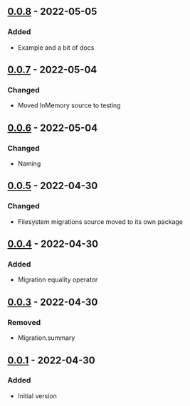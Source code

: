 ## [0.0.8] - 2022-05-05
### Added
- Example and a bit of docs

## [0.0.7] - 2022-05-04
### Changed
- Moved InMemory source to testing

## [0.0.6] - 2022-05-04
### Changed
- Naming

## [0.0.5] - 2022-04-30
### Changed
- Filesystem migrations source moved to its own package

## [0.0.4] - 2022-04-30
### Added
- Migration equality operator

## [0.0.3] - 2022-04-30
### Removed
- Migration.summary

## [0.0.1] - 2022-04-30
### Added
- Initial version

[0.0.8]: https://github.com/f3ath/migrant/compare/0.0.7...0.0.8
[0.0.7]: https://github.com/f3ath/migrant/compare/0.0.6...0.0.7
[0.0.6]: https://github.com/f3ath/migrant/compare/0.0.5...0.0.6
[0.0.5]: https://github.com/f3ath/migrant/compare/0.0.4...0.0.5
[0.0.4]: https://github.com/f3ath/migrant/compare/0.0.3...0.0.4
[0.0.3]: https://github.com/f3ath/migrant/compare/0.0.2...0.0.3
[0.0.1]: https://github.com/f3ath/migrant/releases/tag/0.0.1